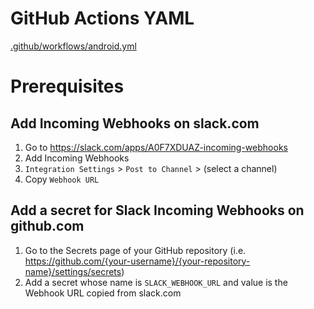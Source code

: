 # GitHub Actions YAML
[.github/workflows/android.yml](.github/workflows/main.yml)

# Prerequisites
## Add Incoming Webhooks on slack.com
1. Go to https://slack.com/apps/A0F7XDUAZ-incoming-webhooks
2. Add Incoming Webhooks
3. `Integration Settings` > `Post to Channel` > (select a channel)
4. Copy `Webhook URL`

## Add a secret for Slack Incoming Webhooks on github.com
1. Go to the Secrets page of your GitHub repository (i.e. https://github.com/{your-username}/{your-repository-name}/settings/secrets)
2. Add a secret whose name is `SLACK_WEBHOOK_URL` and value is the Webhook URL copied from slack.com
